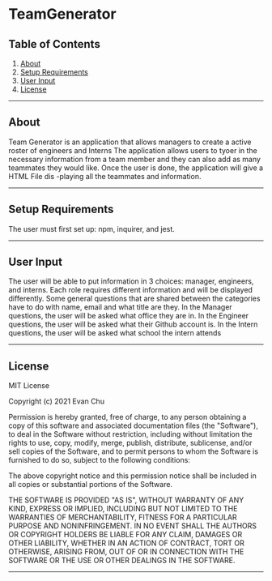 # TeamGenerator

## Table of Contents


1. [About](#about)
1. [Setup Requirements](#setup-requirements)
1. [User Input](#user-input)
1. [License](#license)

---------------------------	

## About

Team Generator is an application that allows managers to create a active roster of engineers and Interns
The application allows users to tyoer in the necessary information from a team member and they can also
add as many teammates they would like. Once the user is done, the application will give a HTML File dis
-playing all the teammates and information.

---------------------------	

## Setup Requirements 

The user must first set up: npm, inquirer, and jest.

---------------------------	

## User Input
The user will be able to put information in 3 choices: manager, engineers, and interns. Each role requires
different information and will be displayed differently. Some general questions that are shared between the 
categories have to do with name, email and what title are they. In the Manager questions, the user will be 
asked what office they are in. In the Engineer questions, the user will be asked what their Github account is.
In the Intern questions, the user will be asked what school the intern attends

---------------------------	

## License

MIT License

Copyright (c) 2021 Evan Chu

Permission is hereby granted, free of charge, to any person obtaining a copy
of this software and associated documentation files (the "Software"), to deal
in the Software without restriction, including without limitation the rights
to use, copy, modify, merge, publish, distribute, sublicense, and/or sell
copies of the Software, and to permit persons to whom the Software is
furnished to do so, subject to the following conditions:

The above copyright notice and this permission notice shall be included in all
copies or substantial portions of the Software.

THE SOFTWARE IS PROVIDED "AS IS", WITHOUT WARRANTY OF ANY KIND, EXPRESS OR
IMPLIED, INCLUDING BUT NOT LIMITED TO THE WARRANTIES OF MERCHANTABILITY,
FITNESS FOR A PARTICULAR PURPOSE AND NONINFRINGEMENT. IN NO EVENT SHALL THE
AUTHORS OR COPYRIGHT HOLDERS BE LIABLE FOR ANY CLAIM, DAMAGES OR OTHER
LIABILITY, WHETHER IN AN ACTION OF CONTRACT, TORT OR OTHERWISE, ARISING FROM,
OUT OF OR IN CONNECTION WITH THE SOFTWARE OR THE USE OR OTHER DEALINGS IN THE
SOFTWARE.

---------------------------	